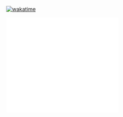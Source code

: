 [![wakatime](https://wakatime.com/badge/user/c70327c7-9323-4dc0-9cb1-ef2c0fc2c79e.svg)](https://wakatime.com/@c70327c7-9323-4dc0-9cb1-ef2c0fc2c79e)

<img align="center" src="/metrics-main.svg" alt="Metrics" width="60%">
